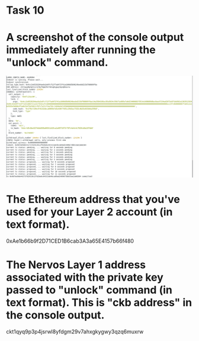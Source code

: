 # Task 10

# A screenshot of the console output immediately after running the "unlock" command.
![complete-withdrawal](./complete-withdrawal.png)

# The Ethereum address that you've used for your Layer 2 account (in text format).
0xAe1b66b9f2D71CED1B6cab3A3a65E4157b66f480

# The Nervos Layer 1 address associated with the private key passed to "unlock" command (in text format). This is "ckb address" in the console output.
ckt1qyq9p3p4jsrwl8yfdgm29v7ahxgkygwy3qzq6muxrw
